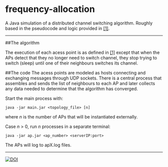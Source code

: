 frequency-allocation
====================

A Java simulation of a distributed channel switching algorithm. Roughly based in the pseudocode and logic provided in [[1]](http://ieeexplore.ieee.org/xpl/articleDetails.jsp?arnumber=4711105).

---

##The algorithm

The execution of each acess point is as defined in [[1]](http://ieeexplore.ieee.org/xpl/articleDetails.jsp?arnumber=4711105) except that when the APs detect that they no longer need to switch channel, they stop trying to switch (sleep) until one of their neighbours switches its channel.

##The code
The acess points are modeled as hosts connecting and exchanging messages through UDP sockets. There is a central process that assembles and sends the list of neighbours to each AP and later collects any data needed to determine that the algorithm has converged. 

Start the main process with:

```
java -jar main.jar <topology_file> [n]
```

where *n* is the number of APs that will be instantiated externally.

Case *n* > 0, run *n* processes in a separate terminal:

```
java -jar ap.jar <ap_number> <serverIP:port>
```

The APs will log to apX.log files.

---

[![DOI](https://zenodo.org/badge/5552/fabianorosas/frequency-allocation.png)](http://dx.doi.org/10.5281/zenodo.11288)
